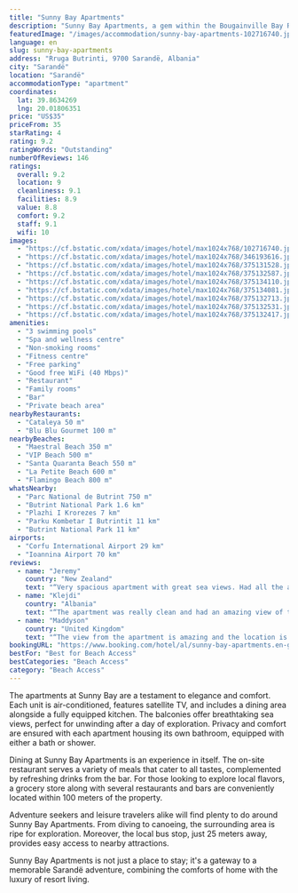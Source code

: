 ```yaml
---
title: "Sunny Bay Apartments"
description: "Sunny Bay Apartments, a gem within the Bougainville Bay Resort, offers more than just a stay; it provides an experience."
featuredImage: "/images/accommodation/sunny-bay-apartments-102716740.jpg"
language: en
slug: sunny-bay-apartments
address: "Rruga Butrinti, 9700 Sarandë, Albania"
city: "Sarandë"
location: "Sarandë"
accommodationType: "apartment"
coordinates:
  lat: 39.8634269
  lng: 20.01806351
price: "US$35"
priceFrom: 35
starRating: 4
rating: 9.2
ratingWords: "Outstanding"
numberOfReviews: 146
ratings:
  overall: 9.2
  location: 9
  cleanliness: 9.1
  facilities: 8.9
  value: 8.8
  comfort: 9.2
  staff: 9.1
  wifi: 10
images:
  - "https://cf.bstatic.com/xdata/images/hotel/max1024x768/102716740.jpg?k=467078bcd943d5acbb936ed7a375041fc89b59e37ea7ba1734cecfc57433a993&o=&hp=1"
  - "https://cf.bstatic.com/xdata/images/hotel/max1024x768/346193616.jpg?k=8a526138cfec532157c1e8b2fc94b442c71f7e1a794ae29ff3c991b950ac81d5&o=&hp=1"
  - "https://cf.bstatic.com/xdata/images/hotel/max1024x768/375131528.jpg?k=607b082237f231dad306e5d4cbd0578313ffd59efb56396a2a20851b7d79f7ae&o=&hp=1"
  - "https://cf.bstatic.com/xdata/images/hotel/max1024x768/375132587.jpg?k=4a395931f0dc892239f02ec18d25b0e5d0fe7cf7422e5ef7ac56076dc168fa3e&o=&hp=1"
  - "https://cf.bstatic.com/xdata/images/hotel/max1024x768/375134110.jpg?k=49595f6cc15405427f591abdae9550edd550ac8fb381ad04e7e36afe19b78367&o=&hp=1"
  - "https://cf.bstatic.com/xdata/images/hotel/max1024x768/375134081.jpg?k=326edc229715b74db9f4a4bb7c94a85ef9cdab01c031a6e98195376e6d5f624d&o=&hp=1"
  - "https://cf.bstatic.com/xdata/images/hotel/max1024x768/375132713.jpg?k=8ef732b0dc76b74d9e911ebfff040d5360259a4c09ccf6622123b3bc89cd60dd&o=&hp=1"
  - "https://cf.bstatic.com/xdata/images/hotel/max1024x768/375132531.jpg?k=1b8c78cdfeb99aed578197d82f6028125a53df98d4cdee56b0ac86444c6d46ea&o=&hp=1"
  - "https://cf.bstatic.com/xdata/images/hotel/max1024x768/375132417.jpg?k=dfeb74ad680acc189a14d9501c2b49cb5ca2a74ea50e358c023f695d7de460c7&o=&hp=1"
amenities:
  - "3 swimming pools"
  - "Spa and wellness centre"
  - "Non-smoking rooms"
  - "Fitness centre"
  - "Free parking"
  - "Good free WiFi (40 Mbps)"
  - "Restaurant"
  - "Family rooms"
  - "Bar"
  - "Private beach area"
nearbyRestaurants:
  - "Cataleya 50 m"
  - "Blu Blu Gourmet 100 m"
nearbyBeaches:
  - "Maestral Beach 350 m"
  - "VIP Beach 500 m"
  - "Santa Quaranta Beach 550 m"
  - "La Petite Beach 600 m"
  - "Flamingo Beach 800 m"
whatsNearby:
  - "Parc National de Butrint 750 m"
  - "Butrint National Park 1.6 km"
  - "Plazhi I Krorezes 7 km"
  - "Parku Kombetar I Butrintit 11 km"
  - "Butrint National Park 11 km"
airports:
  - "Corfu International Airport 29 km"
  - "Ioannina Airport 70 km"
reviews:
  - name: "Jeremy"
    country: "New Zealand"
    text: "“Very spacious apartment with great sea views. Had all the amenities needed.”"
  - name: "Klejdi"
    country: "Albania"
    text: "“The apartment was really clean and had an amazing view of the sunset. The host, Anila, was super friendly and welcoming. It was definitely a great experience.”"
  - name: "Maddyson"
    country: "United Kingdom"
    text: "“The view from the apartment is amazing and the location is great.”"
bookingURL: "https://www.booking.com/hotel/al/sunny-bay-apartments.en-gb.html?aid=8035640"
bestFor: "Best for Beach Access"
bestCategories: "Beach Access"
category: "Beach Access"
---
```


The apartments at Sunny Bay are a testament to elegance and comfort. Each unit is air-conditioned, features satellite TV, and includes a dining area alongside a fully equipped kitchen. The balconies offer breathtaking sea views, perfect for unwinding after a day of exploration. Privacy and comfort are ensured with each apartment housing its own bathroom, equipped with either a bath or shower.

Dining at Sunny Bay Apartments is an experience in itself. The on-site restaurant serves a variety of meals that cater to all tastes, complemented by refreshing drinks from the bar. For those looking to explore local flavors, a grocery store along with several restaurants and bars are conveniently located within 100 meters of the property.

Adventure seekers and leisure travelers alike will find plenty to do around Sunny Bay Apartments. From diving to canoeing, the surrounding area is ripe for exploration. Moreover, the local bus stop, just 25 meters away, provides easy access to nearby attractions.

Sunny Bay Apartments is not just a place to stay; it's a gateway to a memorable Sarandë adventure, combining the comforts of home with the luxury of resort living.